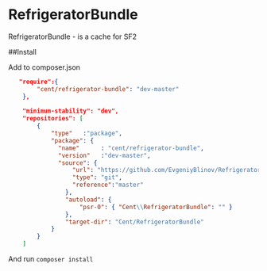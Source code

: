 RefrigeratorBundle
==================

RefrigeratorBundle - is a cache for SF2


##Install

Add to composer.json

```json
   "require":{
        "cent/refrigerator-bundle": "dev-master"
    },
    
    "minimum-stability": "dev",
    "repositories": [
        {
            "type"   :"package",
            "package": {
              "name"      : "cent/refrigerator-bundle",
              "version"   :"dev-master",
              "source": {
                  "url": "https://github.com/EvgeniyBlinov/RefrigeratorBundle",
                  "type": "git",
                  "reference":"master"
                },
                "autoload": {
                    "psr-0": { "Cent\\RefrigeratorBundle": "" }
                },
                "target-dir": "Cent/RefrigeratorBundle"
            }
        }
    ]
```

And run `composer install`
